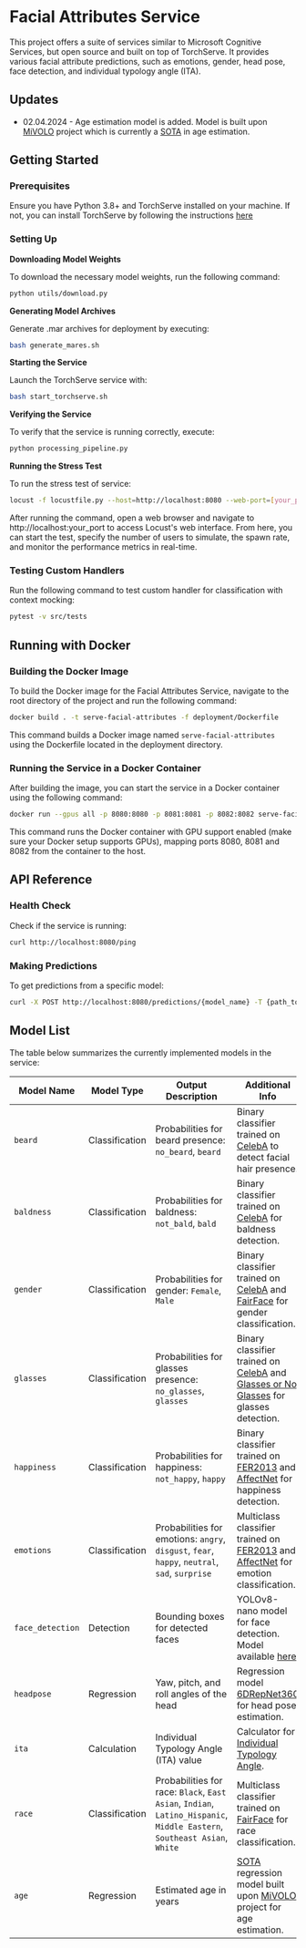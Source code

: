 # Facial Attributes Service

This project offers a suite of services similar to Microsoft Cognitive Services, but open source and built on top of TorchServe. It provides various facial attribute predictions, such as emotions, gender, head pose, face detection, and individual typology angle (ITA).

## Updates

- 02.04.2024 - Age estimation model is added. Model is built upon [MiVOLO](https://github.com/WildChlamydia/MiVOLO) project which is currently a [SOTA](https://paperswithcode.com/task/age-estimation) in age estimation.

## Getting Started

### Prerequisites

Ensure you have Python 3.8+ and TorchServe installed on your machine. If not, you can install TorchServe by following the instructions [here](https://github.com/pytorch/serve)

### Setting Up

**Downloading Model Weights**

To download the necessary model weights, run the following command:

```bash
python utils/download.py
```

**Generating Model Archives**

Generate .mar archives for deployment by executing:

```bash
bash generate_mares.sh
```

**Starting the Service**

Launch the TorchServe service with:

```bash
bash start_torchserve.sh
```

**Verifying the Service**

To verify that the service is running correctly, execute:

```bash
python processing_pipeline.py
```

**Running the Stress Test**

To run the stress test of service:

```bash
locust -f locustfile.py --host=http://localhost:8080 --web-port=[your_port]
```

After running the command, open a web browser and navigate to http://localhost:your_port to access Locust's web interface. From here, you can start the test, specify the number of users to simulate, the spawn rate, and monitor the performance metrics in real-time.


### Testing Custom Handlers

Run the following command to test custom handler for classification with context mocking:

```bash
pytest -v src/tests
```

## Running with Docker

### Building the Docker Image

To build the Docker image for the Facial Attributes Service, navigate to the root directory of the project and run the following command:

```bash
docker build . -t serve-facial-attributes -f deployment/Dockerfile
```

This command builds a Docker image named `serve-facial-attributes` using the Dockerfile located in the deployment directory.

### Running the Service in a Docker Container

After building the image, you can start the service in a Docker container using the following command:

```bash
docker run --gpus all -p 8080:8080 -p 8081:8081 -p 8082:8082 serve-facial-attributes
```

This command runs the Docker container with GPU support enabled (make sure your Docker setup supports GPUs), mapping ports 8080, 8081 and 8082 from the container to the host.

## API Reference

### Health Check

Check if the service is running:

```bash
curl http://localhost:8080/ping
```

### Making Predictions

To get predictions from a specific model:

```bash
curl -X POST http://localhost:8080/predictions/{model_name} -T {path_to_image}
```

## Model List

The table below summarizes the currently implemented models in the service:

| Model Name      | Model Type      | Output Description                                                                                     | Additional Info |
|-----------------|-----------------|--------------------------------------------------------------------------------------------------------|-----------------|
| `beard`           | Classification  | Probabilities for beard presence: `no_beard`, `beard`                                                      | Binary classifier trained on [CelebA](https://mmlab.ie.cuhk.edu.hk/projects/CelebA.html) to detect facial hair presence. |
| `baldness`        | Classification  | Probabilities for baldness: `not_bald`, `bald`                                                             | Binary classifier trained on [CelebA](https://mmlab.ie.cuhk.edu.hk/projects/CelebA.html) for baldness detection. |
| `gender`          | Classification  | Probabilities for gender: `Female`, `Male`                                                                 | Binary classifier trained on [CelebA](https://mmlab.ie.cuhk.edu.hk/projects/CelebA.html) and [FairFace](https://github.com/joojs/fairface) for gender classification. |
| `glasses`         | Classification  | Probabilities for glasses presence: `no_glasses`, `glasses`                                                | Binary classifier trained on [CelebA](https://mmlab.ie.cuhk.edu.hk/projects/CelebA.html) and [Glasses or No Glasses](https://www.kaggle.com/datasets/jeffheaton/glasses-or-no-glasses) for glasses detection. |
| `happiness`       | Classification  | Probabilities for happiness: `not_happy`, `happy`                                                          | Binary classifier trained on [FER2013](https://paperswithcode.com/dataset/fer2013) and [AffectNet](https://www.kaggle.com/datasets/noamsegal/affectnet-training-data) for happiness detection. |
| `emotions`        | Classification  | Probabilities for emotions: `angry`, `disgust`, `fear`, `happy`, `neutral`, `sad`, `surprise`                        | Multiclass classifier trained on [FER2013](https://paperswithcode.com/dataset/fer2013) and [AffectNet](https://www.kaggle.com/datasets/noamsegal/affectnet-training-data) for emotion classification. |
| `face_detection`  | Detection       | Bounding boxes for detected faces                                                                      | YOLOv8-nano model for face detection. Model available [here](https://drive.usercontent.google.com/download?id=1qcr9DbgsX3ryrz2uU8w4Xm3cOrRywXqb&export=download&authuser=0). |
| `headpose`        | Regression      | Yaw, pitch, and roll angles of the head                                                                | Regression model [6DRepNet360](https://github.com/thohemp/6DRepNet360) for head pose estimation. |
| `ita`             | Calculation     | Individual Typology Angle (ITA) value                                                                  | Calculator for [Individual Typology Angle](https://ieeexplore.ieee.org/document/1038016). |
| `race`            | Classification  | Probabilities for race: `Black`, `East Asian`, `Indian`, `Latino_Hispanic`, `Middle Eastern`, `Southeast Asian`, `White` | Multiclass classifier trained on [FairFace](https://github.com/joojs/fairface) for race classification. |
| `age`             | Regression      | Estimated age in years                                                                                 | [SOTA](https://paperswithcode.com/task/age-estimation) regression model built upon [MiVOLO](https://github.com/WildChlamydia/MiVOLO) project for age estimation. |